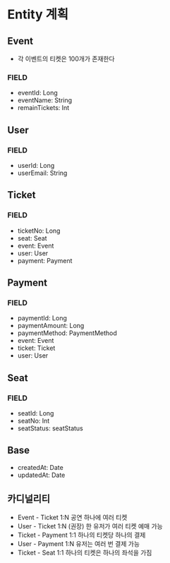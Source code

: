 # Entity 계획

## Event

- 각 이벤트의 티켓은 100개가 존재한다

### FIELD

- eventId: Long
- eventName: String
- remainTickets: Int

## User

### FIELD

- userId: Long
- userEmail: String

## Ticket

### FIELD

- ticketNo: Long
- seat: Seat
- event: Event
- user: User
- payment: Payment

## Payment

### FIELD

- paymentId: Long
- paymentAmount: Long
- paymentMethod: PaymentMethod
- event: Event
- ticket: Ticket
- user: User

## Seat

### FIELD

- seatId: Long
- seatNo: Int
- seatStatus: seatStatus

## Base

- createdAt: Date
- updatedAt: Date

## 카디널리티

- Event - Ticket	1:N	공연 하나에 여러 티켓
- User - Ticket	1:N (권장)	한 유저가 여러 티켓 예매 가능
- Ticket - Payment	1:1	하나의 티켓당 하나의 결제
- User - Payment	1:N	유저는 여러 번 결제 가능
- Ticket - Seat 1:1 하나의 티켓은 하나의 좌석을 가짐